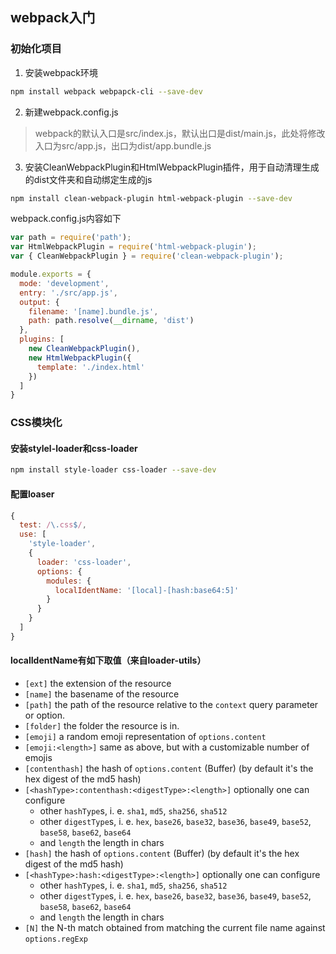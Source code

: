 ## webpack入门

### 初始化项目
1. 安装webpack环境
```bash
npm install webpack webpapck-cli --save-dev
```
2. 新建webpack.config.js
> webpack的默认入口是src/index.js，默认出口是dist/main.js，此处将修改入口为src/app.js，出口为dist/app.bundle.js
3. 安装CleanWebpackPlugin和HtmlWebpackPlugin插件，用于自动清理生成的dist文件夹和自动绑定生成的js
```bash
npm install clean-webpack-plugin html-webpack-plugin --save-dev
```

webpack.config.js内容如下
```js
var path = require('path');
var HtmlWebpackPlugin = require('html-webpack-plugin');
var { CleanWebpackPlugin } = require('clean-webpack-plugin');

module.exports = {
  mode: 'development',
  entry: './src/app.js',
  output: {
    filename: '[name].bundle.js',
    path: path.resolve(__dirname, 'dist')
  },
  plugins: [
    new CleanWebpackPlugin(),
    new HtmlWebpackPlugin({
      template: './index.html'
    })
  ]
}
```

### CSS模块化

#### 安装stylel-loader和css-loader
```bash
npm install style-loader css-loader --save-dev
```

#### 配置loaser
```js
{
  test: /\.css$/,
  use: [
    'style-loader',
    {
      loader: 'css-loader',
      options: {
        modules: {
          localIdentName: '[local]-[hash:base64:5]'
        }
      }
    }
  ]
}
```

#### localIdentName有如下取值（来自loader-utils）
* `[ext]` the extension of the resource
* `[name]` the basename of the resource
* `[path]` the path of the resource relative to the `context` query parameter or option.
* `[folder]` the folder the resource is in.
* `[emoji]` a random emoji representation of `options.content`
* `[emoji:<length>]` same as above, but with a customizable number of emojis
* `[contenthash]` the hash of `options.content` (Buffer) (by default it's the hex digest of the md5 hash)
* `[<hashType>:contenthash:<digestType>:<length>]` optionally one can configure
  * other `hashType`s, i. e. `sha1`, `md5`, `sha256`, `sha512`
  * other `digestType`s, i. e. `hex`, `base26`, `base32`, `base36`, `base49`, `base52`, `base58`, `base62`, `base64`
  * and `length` the length in chars
* `[hash]` the hash of `options.content` (Buffer) (by default it's the hex digest of the md5 hash)
* `[<hashType>:hash:<digestType>:<length>]` optionally one can configure
  * other `hashType`s, i. e. `sha1`, `md5`, `sha256`, `sha512`
  * other `digestType`s, i. e. `hex`, `base26`, `base32`, `base36`, `base49`, `base52`, `base58`, `base62`, `base64`
  * and `length` the length in chars
* `[N]` the N-th match obtained from matching the current file name against `options.regExp`
